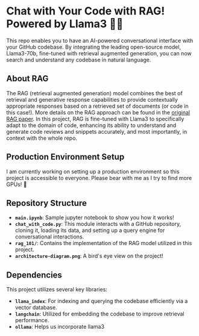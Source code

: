 # Chat with Your Code with RAG! Powered by Llama3 🦙🚀

This repo enables you to have an AI-powered conversational interface with your GitHub codebase. By integrating the leading open-source model, Llama3-70b, fine-tuned with retrieval augmented generation, you can now search and understand any codebase in natural language.

## About RAG

The RAG (retrieval augmented generation) model combines the best of retrieval and generative response capabilities to provide contextually appropriate responses based on a retrieved set of documents (or code in this case!). More details on the RAG approach can be found in the [original RAG paper](https://arxiv.org/abs/2005.11401). In this project, RAG is fine-tuned with Llama3 to specifically adapt to the domain of code, enhancing its ability to understand and generate code reviews and snippets accurately, and most importantly, in context with the whole repo.

## Production Environment Setup

I am currently working on setting up a production environment so this project is accessible to everyone. Please bear with me as I try to find more GPUs! 🫡

## Repository Structure
- **`main.ipynb`**: Sample jupyter notebook to show you how it works!
- **`chat_with_code.py`**: This module interacts with a GitHub repository, cloning it, loading its data, and setting up a query engine for conversational interactions.
- **`rag_101/`**: Contains the implementation of the RAG model utilized in this project.
- **`architecture-diagram.png`**: A bird's eye view on the project!


## Dependencies

This project utilizes several key libraries:

- **`llama_index`**: For indexing and querying the codebase efficiently via a vector database.
- **`langchain`**: Utilized for embedding the codebase to improve retrieval performance.
- **`ollama`**: Helps us incorporate llama3

